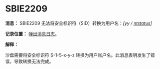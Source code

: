 # SBIE2209

**消息：** SBIE2209 无法将安全标识符（SID）转换为用户名：_[yy / [ntstatus](NtStatusCodes.md)]_

**记录位置：** [弹出消息日志](PopupMessageLog.md)。

**解释：**

沙盘需要将安全标识符 S-1-5-x-y-z 转换为用户账户名。此消息表明发生了错误，导致转换无法完成。
